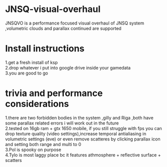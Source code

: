 # JNSQ-visual-overhaul

JNSQVO is a performance focused visual overhaul of JNSQ system ,volumetric clouds and parallax continued are supported

# Install instructions 
1.get a fresh install of ksp <br />
2.drop whatever i put into google drive inside your gamedata <br />
3.you are good to go <br />
# trivia and performance considerations 
1.there are two forbidden bodies in the system ,gilly and Riga ,both have some parallax related errors i will work out in the future <br />
2.tested on 16gb ram + gtx 1650 mobile, if you still struggle with fps you can drop texture quality (video settings),increase temporal antialiasing in volumetric settings (eve) or even remove scatteres by clicking parallax icon and setting both range and multi to 0 <br />
3.Pol is spooky on purpose <br />
4.Tylo is most laggy place bc it features athmosphere + reflective surface + scatters <br />
